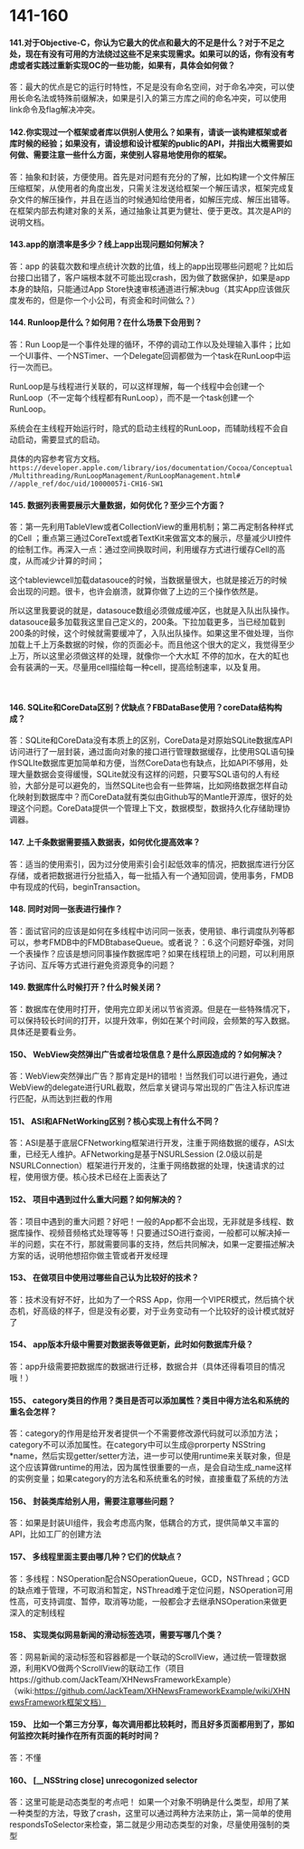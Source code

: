 # 141-160
#### 141.对于Objective-C，你认为它最大的优点和最大的不足是什么？对于不足之处，现在有没有可用的方法绕过这些不足来实现需求。如果可以的话，你有没有考虑或者实践过重新实现OC的一些功能，如果有，具体会如何做？

答：最大的优点是它的运行时特性，不足是没有命名空间，对于命名冲突，可以使用长命名法或特殊前缀解决，如果是引入的第三方库之间的命名冲突，可以使用link命令及flag解决冲突。

#### 142.你实现过一个框架或者库以供别人使用么？如果有，请谈一谈构建框架或者库时候的经验；如果没有，请设想和设计框架的public的API，并指出大概需要如何做、需要注意一些什么方面，来使别人容易地使用你的框架。

答：抽象和封装，方便使用。首先是对问题有充分的了解，比如构建一个文件解压压缩框架，从使用者的角度出发，只需关注发送给框架一个解压请求，框架完成复杂文件的解压操作，并且在适当的时候通知给使用者，如解压完成、解压出错等。在框架内部去构建对象的关系，通过抽象让其更为健壮、便于更改。其次是API的说明文档。


#### 143.app的崩溃率是多少？线上app出现问题如何解决？

答：app 的装载次数和埋点统计次数的比值，线上的app出现哪些问题呢？比如后台接口出错了，客户端根本就不可能出现crash，因为做了数据保护，如果是app本身的缺陷，只能通过App Store快速审核通道进行解决bug（其实App应该做灰度发布的，但是你一个小公司，有资金和时间做么？）

#### 144. Runloop是什么？如何用？在什么场景下会用到？

答：Run Loop是一个事件处理的循环，不停的调动工作以及处理输入事件；比如一个UI事件、一个NSTimer、一个Delegate回调都做为一个task在RunLoop中运行一次而已。

RunLoop是与线程进行关联的，可以这样理解，每一个线程中会创建一个RunLoop（不一定每个线程都有RunLoop），而不是一个task创建一个RunLoop。

系统会在主线程开始运行时，隐式的启动主线程的RunLoop，而辅助线程不会自动启动，需要显式的启动。

具体的内容参考官方文档。`https://developer.apple.com/library/ios/documentation/Cocoa/Conceptual/Multithreading/RunLoopManagement/RunLoopManagement.html# //apple_ref/doc/uid/10000057i-CH16-SW1`

#### 145. 数据列表需要展示大量数据，如何优化？至少三个方面？​

答：第一先利用TableVIew或者CollectionView的重用机制；第二再定制各种样式的Cell ；重点第三通过CoreText或者TextKit来做富文本的展示，尽量减少UI控件的绘制工作。再深入一点：通过空间换取时间，利用缓存方式进行缓存Cell的高度，从而减少计算的时间​；

这个tableviewcell加载datasouce的时候，当数据量很大，也就是接近万的时候会出现的问题。很卡，也许会崩溃，就算你做了上边的三个操作依然是。​

所以这里我要说的就是，datasouce数组必须做成缓冲区，也就是入队出队操作。datasouce最多加载我这里自己定义的，200条。下拉加载更多，当已经加载到200条的时候，这个时候就需要缓冲了，入队出队操作。如果这里不做处理，当你加载上千上万条数据的时候，你的页面必卡。而且他这个很大的定义，我觉得至少上万，所以这里必须做这样的处理，就像你一个大水缸 不停的加水，在大的缸也会有装满的一天。尽量用cell描绘每一种cell，提高绘制速率，以及复用。​

​

#### 146. SQLite和CoreData区别？优缺点？FBDataBase使用？coreData结构构成？

答：SQLite和CoreData没有本质上的区别，CoreData是对原始SQLite数据库API访问进行了一层封装，通过面向对象的接口进行管理数据缓存，比使用SQL语句操作SQLIte数据库更加简单和方便，当然CoreData也有缺点，比如API不够用，处理大量数据会变得缓慢，SQLite就没有这样的问题，只要写SQL语句的人有经验，大部分是可以避免的，当然SQLite也会有一些弊端，比如网络数据怎样自动化映射到数据库中？而CoreData就有类似由Github写的Mantle开源库，很好的处理这个问题。CoreData提供一个管理上下文，数据模型，数据持久化存储助理协调器。
​​​​

#### 147. 上千条数据需要插入数据表，如何优化提高效率？​

答：适当的使用索引，因为过分使用索引会引起低效率的情况，把数据库进行分区存储，或者把数据进行分批插入，每一批插入有一个通知回调，使用事务，FMDB中有现成的代码，beginTransaction。​​

#### 148. 同时对同一张表进行操作？​

答：面试官问的应该是如何在多线程中访问同一张表，使用锁、串行调度队列等都可以，参考FMDB中的FMDBtabaseQueue。​或者说？：6.这个问题好牵强，对同一个表操作？应该是想问同事操作数据库吧？如果在线程琐上的问题，可以利用原子访问、互斥等方式进行避免资源竞争的问题？

#### 149. 数据库什么时候打开？什么时候关闭？​

答：数据库在使用时打开，使用完立即关闭以节省资源。但是在一些特殊情况下，可以保持较长时间的打开，以提升效率，例如在某个时间段，会频繁的写入数据。具体还是要看业务。​

#### 150、 WebView突然弹出广告或者垃圾信息？是什么原因造成的？如何解决？​

答：WebView突然弹出广告？那肯定是H的错啦！当然我们可以进行避免，通过WebView的delegate进行URL截取，然后拿关键词与常出现的广告注入标识库进行匹配，从而达到拦截的作用​

#### 151、 ASI和AFNetWorking区别？核心实现上有什么不同？​

答：ASI是基于底层CFNetworking框架进行开发，注重于网络数据的缓存，ASI太重，已经无人维护。AFNetworking是基于NSURLSession (2.0级以前是NSURLConnection）框架进行开发的，注重于网络数据的处理，快速请求的过程，使用很方便。核心技术已经在上面表达了​

#### 152、 项目中遇到过什么重大问题？如何解决的？​

答：项目中遇到的重大问题？好吧！一般的App都不会出现，无非就是多线程、数据库操作、视频音频格式处理等等！只要通过SO进行查阅，一般都可以解决掉一半的问题，实在不行，那就需要同事的支持，然后共同解决，如果一定要描述解决方案的话，说明他想招你做主管或者开发经理​

#### 153、 在做项目中使用过哪些自己认为比较好的技术？​

答：技术没有好不好，比如为了一个RSS App，你用一个VIPER模式，然后搞个状态机，好高级的样子，但是没有必要，对于业务变动有一个比较好的设计模式就好了​

#### 154、 app版本升级中需要对数据表等做更新，此时如何数据库升级？​

答：app升级需要把数据库的数据进行迁移，数据合并（具体还得看项目的情况哦！）​

#### 155、 category类目的作用？类目是否可以添加属性？类目中得方法名和系统的重名会怎样？​

答：category的作用是给开发者提供一个不需要修改源代码就可以添加方法；category不可以添加属性。在category中可以生成@prorperty NSString *name，然后实现getter/setter方法，进一步可以使用runtime来关联对象，但是这个应该算做runtime的用法，因为属性很重要的一点，是会自动生成_name这样的实例变量；如果category的方法名和系统重名的时候，直接重载了系统的方法


#### 156、 封装类库给别人用，需要注意哪些问题？

答：如果是封装UI组件，我会考虑高内聚，低耦合的方式，提供简单又丰富的API，比如工厂的创建方法​

#### 157、 多线程里面主要由哪几种？它们的优缺点？​

答：多线程：NSOperation配合NSOperationQueue，GCD，NSThread；GCD的缺点难于管理，不可取消和暂定，NSThread难于定位问题，NSOperation可用性高，可支持调度、暂停，取消等功能，一般都会才去继承NSOperation来做更深入的定制线程​

#### 158、 实现类似网易新闻的滑动标签选项，需要写哪几个类？​

答：网易新闻的滚动标签和容器都是一个联动的ScrollView，通过统一管理数据源，利用KVO做两个ScrollView的联动工作（项目https://github.com/JackTeam/XHNewsFrameworkExample）（wiki:https://github.com/JackTeam/XHNewsFrameworkExample/wiki/XHNewsFramework框架文档）​

#### 159、 比如一个第三方分享，每次调用都比较耗时，而且好多页面都用到了，那如何监控次耗时操作在所有页面的耗时时间？​

答：不懂

#### 160、 [__NSString close] unrecogonized selector ​

答：这里可能是动态类型的考点吧！ 如果一个对象不明确是什么类型，却用了某一种类型的方法，导致了crash，这里可以通过两种方法来防止，第一简单的使用respondsToSelector来检查，第二就是少用动态类型的对象，尽量使用强制的类型​


